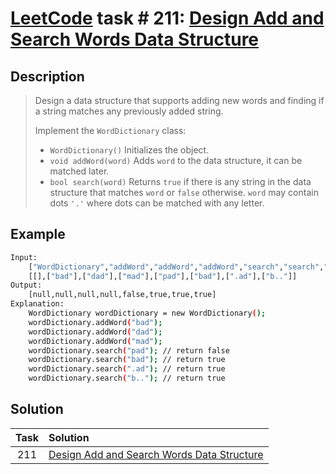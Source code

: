 # [LeetCode][leetcode] task # 211: [Design Add and Search Words Data Structure][task]

Description
-----------

> Design a data structure that supports adding new words and finding
> if a string matches any previously added string.
> 
> Implement the `WordDictionary` class:
> * `WordDictionary()` Initializes the object.
> * `void addWord(word)` Adds `word` to the data structure, it can be matched later.
> * `bool search(word)` Returns `true` if there is any string in the data structure
> that matches `word` or `false` otherwise.
> `word` may contain dots `'.'` where dots can be matched with any letter.

Example
-------

```sh
Input:
    ["WordDictionary","addWord","addWord","addWord","search","search","search","search"]
    [[],["bad"],["dad"],["mad"],["pad"],["bad"],[".ad"],["b.."]]
Output:
    [null,null,null,null,false,true,true,true]
Explanation:
    WordDictionary wordDictionary = new WordDictionary();
    wordDictionary.addWord("bad");
    wordDictionary.addWord("dad");
    wordDictionary.addWord("mad");
    wordDictionary.search("pad"); // return false
    wordDictionary.search("bad"); // return true
    wordDictionary.search(".ad"); // return true
    wordDictionary.search("b.."); // return true
```

Solution
--------

| Task | Solution                                               |
|:----:|:-------------------------------------------------------|
| 211  | [Design Add and Search Words Data Structure][solution] |


[leetcode]: <http://leetcode.com/>
[task]: <https://leetcode.com/problems/design-add-and-search-words-data-structure/>
[solution]: <https://github.com/wellaxis/praxis-leetcode/blob/main/src/main/java/com/witalis/praxis/leetcode/task/h3/p211/option/Practice.java>

